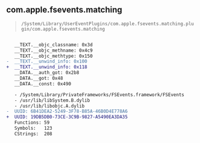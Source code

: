 ## com.apple.fsevents.matching

> `/System/Library/UserEventPlugins/com.apple.fsevents.matching.plugin/com.apple.fsevents.matching`

```diff

   __TEXT.__objc_classname: 0x3d
   __TEXT.__objc_methname: 0x4c9
   __TEXT.__objc_methtype: 0x150
-  __TEXT.__unwind_info: 0x100
+  __TEXT.__unwind_info: 0x118
   __DATA.__auth_got: 0x2b8
   __DATA.__got: 0x48
   __DATA.__const: 0x490

   - /System/Library/PrivateFrameworks/FSEvents.framework/FSEvents
   - /usr/lib/libSystem.B.dylib
   - /usr/lib/libobjc.A.dylib
-  UUID: 6B41DEA2-5249-3F78-B85A-46B0D4E778A6
+  UUID: 19DB5DB0-73CE-3C9B-9827-A5490EA3DA35
   Functions: 59
   Symbols:   123
   CStrings:  208

```
